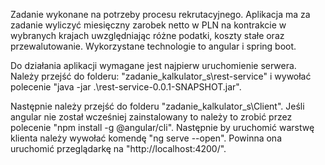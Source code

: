 Zadanie wykonane na potrzeby procesu rekrutacyjnego. Aplikacja ma za zadanie wyliczyć miesięczny zarobek netto w PLN na kontrakcie w wybranych krajach uwzględniając różne podatki, koszty stałe oraz przewalutowanie. Wykorzystane technologie to angular i spring boot.

Do działania aplikacji wymagane jest najpierw uruchomienie serwera. Należy przejść do folderu: "zadanie_kalkulator_s\rest-service" i wywołać polecenie "java -jar .\rest-service-0.0.1-SNAPSHOT.jar".

Następnie należy przejść do folderu "zadanie_kalkulator_s\Client". Jeśli angular nie został wcześniej zainstalowany to należy to zrobić przez polecenie "npm install -g @angular/cli". Następnie by uruchomić warstwę klienta należy wywołać komendę "ng serve --open". Powinna ona uruchomić przeglądarkę na "http://localhost:4200/". 

